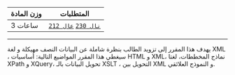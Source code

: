 | وزن المادة | المتطلبات |
|---|---|
| 3 ساعات | [`نال 230`](https://infosystems.blog/plan-study/course/IS-230) [`عال 212`](https://infosystems.blog/plan-study/course/CSC-212) |

---

<!-- start -->

يهدف هذا المقرر إلى تزويد الطالب بنظرة شاملة عن البيانات النصف مهيكلة و لغة XML ، سيغطي هذا المقرر المواضيع التالية:
أساسيات HTML و XML، نماذج المخططات، لغتا XPath و XQuery، تحويل البيانات بالـ XSLT ، التحويل بين XML و النموذج العلائقي.
